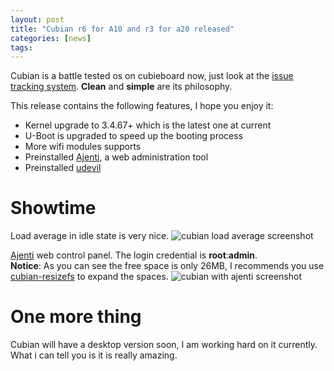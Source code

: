 ```yaml
---
layout: post
title: "Cubian r6 for A10 and r3 for a20 released"
categories: [news]
tags:
---
```

Cubian is a battle tested os on cubieboard now, just look at the [issue tracking system](https://github.com/cubieplayer/Cubian/issues). **Clean** and **simple** are its philosophy. 

This release contains the following features, I hope you enjoy it:

* Kernel upgrade to 3.4.67+ which is the latest one at current
* U-Boot is upgraded to speed up the booting process
* More wifi modules supports
* Preinstalled [Ajenti](http://ajenti.org), a web administration tool
* Preinstalled [udevil](http://ignorantguru.github.io/udevil)

# Showtime
Load average in idle state is very nice.
![cubian load average screenshot](http://cubieplayer.github.io/static_files/images/cubian_r6_loadaverage.png)

[Ajenti](http://ajenti.org/) web control panel. The login credential is **root**:**admin**.  
**Notice**: As you can see the free space is only 26MB, I recommends you use [cubian-resizefs](http://cubian.org/2013/08/12/enlarge-cubian-rootfs-partition/) to expand the spaces.
![cubian with ajenti screenshot](http://cubieplayer.github.io/static_files/images/cubian-ajenti.png)

# One more thing
Cubian will have a desktop version soon, I am working hard on it currently. What i can tell you is it is really amazing.

